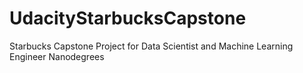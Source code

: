 # UdacityStarbucksCapstone
Starbucks Capstone Project for Data Scientist and Machine Learning Engineer Nanodegrees
